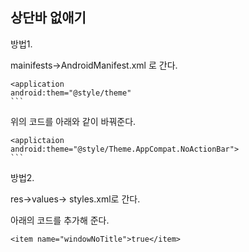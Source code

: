 ## 상단바 없애기

방법1.

mainifests->AndroidManifest.xml 로 간다.

```
<application
android:them="@style/theme" 
​```
```

위의 코드를 아래와 같이 바꿔준다.

```
<applictaion
android:theme="@style/Theme.AppCompat.NoActionBar">
​```
```

방법2.

res->values-> styles.xml로 간다.

아래의 코드를 추가해 준다.

```
<item name="windowNoTitle">true</item>
```

